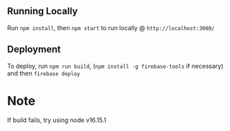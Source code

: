 ## Running Locally
Run `npm install`, then `npm start` to run locally @ `http://localhost:3000/`


## Deployment
To deploy, run `npm run build`, (`npm install -g firebase-tools` if necessary) and then `firebase deploy`

# Note
If build fails, try using node v16.15.1